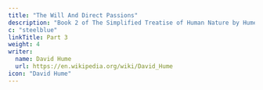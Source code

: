```yaml
---
title: "The Will And Direct Passions"
description: "Book 2 of The Simplified Treatise of Human Nature by Hume"
c: "steelblue"
linkTitle: Part 3
weight: 4
writer:
  name: David Hume
  url: https://en.wikipedia.org/wiki/David_Hume
icon: "David Hume"
---
```

